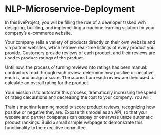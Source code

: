 # NLP-Microservice-Deployment

In this liveProject, you will be filling the role of a developer tasked with designing, building, and implementing a machine learning solution for your company’s e-commerce website.

Your company sells a variety of products directly on their own website and via partner websites, which retrieve real-time listings of every product you provide. Customers provide reviews of each product, and their reviews are used to produce ratings of the product.

Until now, the process of turning reviews into ratings has been manual: contractors read through each review, determine how positive or negative each is, and assign a score. The scores from each review are then used to calculate an overall rating for the product.

Your mission is to automate this process, dramatically increasing the speed of rating calculations and decreasing the cost to your company. You will:

Train a machine learning model to score product reviews, recognizing how positive or negative they are.
Expose this model as an API, so that your website and partner companies can display or otherwise utilize automatic product rankings.
Build a small sample webpage to demonstrate this functionality to the executive committee.
